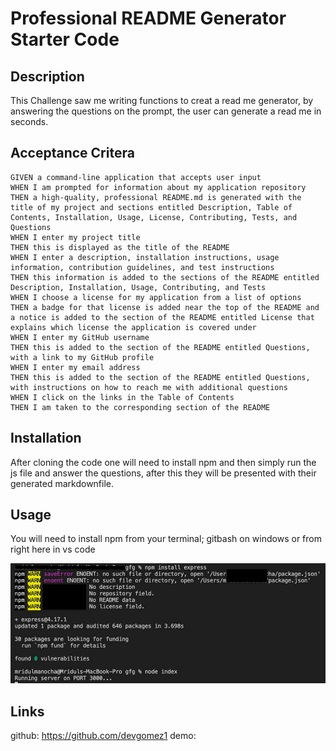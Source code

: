 # Professional README Generator Starter Code

## Description

This Challenge saw me writing functions to creat a read me generator, by answering the questions on the prompt, the user can generate a read me in seconds. 

## Acceptance Critera 

```
GIVEN a command-line application that accepts user input
WHEN I am prompted for information about my application repository
THEN a high-quality, professional README.md is generated with the title of my project and sections entitled Description, Table of Contents, Installation, Usage, License, Contributing, Tests, and Questions
WHEN I enter my project title
THEN this is displayed as the title of the README
WHEN I enter a description, installation instructions, usage information, contribution guidelines, and test instructions
THEN this information is added to the sections of the README entitled Description, Installation, Usage, Contributing, and Tests
WHEN I choose a license for my application from a list of options
THEN a badge for that license is added near the top of the README and a notice is added to the section of the README entitled License that explains which license the application is covered under
WHEN I enter my GitHub username
THEN this is added to the section of the README entitled Questions, with a link to my GitHub profile
WHEN I enter my email address
THEN this is added to the section of the README entitled Questions, with instructions on how to reach me with additional questions
WHEN I click on the links in the Table of Contents
THEN I am taken to the corresponding section of the README
```

## Installation

After cloning the code one will need to install npm and then simply run the js file and answer the questions, after this they will be presented with their generated markdownfile.

## Usage

You will need to install npm from your terminal; gitbash on windows or from right here in vs code

![example](./example/images.jpg)


## Links 

github: https://github.com/devgomez1
demo: 

